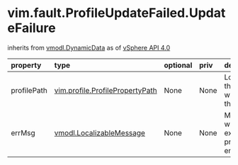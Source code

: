 vim.fault.ProfileUpdateFailed.UpdateFailure
===========================================
inherits from [vmodl.DynamicData](docs/vmodl.DynamicData.md)
as of [vSphere API 4.0](vim.version.md#vim.version.version5)




| property | type | optional | priv | desc |
|:---------|:-----|:---------|:-----|:-----|
| profilePath | [vim.profile.ProfilePropertyPath](vim.profile.ProfilePropertyPath.md "vim.profile.ProfilePropertyPath") | None | None | Location in the profile which has the error |
| errMsg | [vmodl.LocalizableMessage](vmodl.LocalizableMessage.md "vmodl.LocalizableMessage") | None | None | Message which explains the problem encountered |


